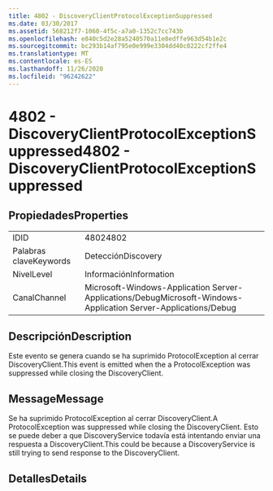 ```yaml
---
title: 4802 - DiscoveryClientProtocolExceptionSuppressed
ms.date: 03/30/2017
ms.assetid: 568212f7-1060-4f5c-a7a0-1352c7cc743b
ms.openlocfilehash: e840c5d2e28a5240570a11e8edffe963d54b1e2c
ms.sourcegitcommit: bc293b14af795e0e999e3304dd40c0222cf2ffe4
ms.translationtype: MT
ms.contentlocale: es-ES
ms.lasthandoff: 11/26/2020
ms.locfileid: "96242622"
---
```

# <a name="4802---discoveryclientprotocolexceptionsuppressed"></a><span data-ttu-id="b217d-102">4802 - DiscoveryClientProtocolExceptionSuppressed</span><span class="sxs-lookup"><span data-stu-id="b217d-102">4802 - DiscoveryClientProtocolExceptionSuppressed</span></span>

## <a name="properties"></a><span data-ttu-id="b217d-103">Propiedades</span><span class="sxs-lookup"><span data-stu-id="b217d-103">Properties</span></span>  
  
|||  
|-|-|  
|<span data-ttu-id="b217d-104">ID</span><span class="sxs-lookup"><span data-stu-id="b217d-104">ID</span></span>|<span data-ttu-id="b217d-105">4802</span><span class="sxs-lookup"><span data-stu-id="b217d-105">4802</span></span>|  
|<span data-ttu-id="b217d-106">Palabras clave</span><span class="sxs-lookup"><span data-stu-id="b217d-106">Keywords</span></span>|<span data-ttu-id="b217d-107">Detección</span><span class="sxs-lookup"><span data-stu-id="b217d-107">Discovery</span></span>|  
|<span data-ttu-id="b217d-108">Nivel</span><span class="sxs-lookup"><span data-stu-id="b217d-108">Level</span></span>|<span data-ttu-id="b217d-109">Información</span><span class="sxs-lookup"><span data-stu-id="b217d-109">Information</span></span>|  
|<span data-ttu-id="b217d-110">Canal</span><span class="sxs-lookup"><span data-stu-id="b217d-110">Channel</span></span>|<span data-ttu-id="b217d-111">Microsoft-Windows-Application Server-Applications/Debug</span><span class="sxs-lookup"><span data-stu-id="b217d-111">Microsoft-Windows-Application Server-Applications/Debug</span></span>|  
  
## <a name="description"></a><span data-ttu-id="b217d-112">Descripción</span><span class="sxs-lookup"><span data-stu-id="b217d-112">Description</span></span>  

 <span data-ttu-id="b217d-113">Este evento se genera cuando se ha suprimido ProtocolException al cerrar DiscoveryClient.</span><span class="sxs-lookup"><span data-stu-id="b217d-113">This event is emitted when the a ProtocolException was suppressed while closing the DiscoveryClient.</span></span>  
  
## <a name="message"></a><span data-ttu-id="b217d-114">Message</span><span class="sxs-lookup"><span data-stu-id="b217d-114">Message</span></span>  

 <span data-ttu-id="b217d-115">Se ha suprimido ProtocolException al cerrar DiscoveryClient.</span><span class="sxs-lookup"><span data-stu-id="b217d-115">A ProtocolException was suppressed while closing the DiscoveryClient.</span></span> <span data-ttu-id="b217d-116">Esto se puede deber a que DiscoveryService todavía está intentando enviar una respuesta a DiscoveryClient.</span><span class="sxs-lookup"><span data-stu-id="b217d-116">This could be because a DiscoveryService is still trying to send response to the DiscoveryClient.</span></span>  
  
## <a name="details"></a><span data-ttu-id="b217d-117">Detalles</span><span class="sxs-lookup"><span data-stu-id="b217d-117">Details</span></span>
